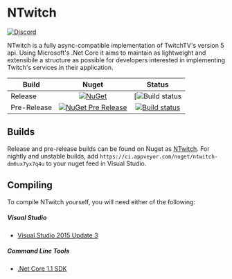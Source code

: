 # NTwitch
[![Discord](https://discordapp.com/api/guilds/257698577894080512/widget.png)](https://discord.gg/yd8x2wM)

NTwitch is a fully async-compatible implementation of TwitchTV's version 5 api. Using Microsoft's .Net Core it aims to maintain as lightweight and extensibile a structure as possible for developers interested in implementing Twitch's services in their application.

| Build       | Nuget  | Status  |
| ----------- |:------:|:-------:|
| Release     | [![NuGet](https://img.shields.io/nuget/v/NTwitch.Core.svg)](https://github.com/Aux/NTwitch/branch/master) | [![Build status](https://ci.appveyor.com/api/projects/status/8np19e0l4giorgte/branch/master?svg=true) | [![Build status](https://ci.appveyor.com/api/projects/status/8np19e0l4giorgte/branch/master?svg=true) |
| Pre-Release | [![NuGet Pre Release](https://img.shields.io/nuget/vpre/NTwitch.Core.svg)](https://github.com/Aux/NTwitch/branch/dev) | [![Build status](https://ci.appveyor.com/api/projects/status/8np19e0l4giorgte/branch/dev?svg=true)](https://ci.appveyor.com/project/Aux/ntwitch/branch/dev) |

## Builds
Release and pre-release builds can be found on Nuget as [NTwitch](https://www.nuget.org/packages/NTwitch/). For nightly and unstable builds, add `https://ci.appveyor.com/nuget/ntwitch-dm6ux7yx7q4u` to your nuget feed in Visual Studio.

## Compiling
To compile NTwitch yourself, you will need either of the following:

##### Visual Studio
- [Visual Studio 2015 Update 3](https://www.microsoft.com/net/core#windowsvs2015)

##### Command Line Tools
- [.Net Core 1.1 SDK](https://www.microsoft.com/net/download/core)
